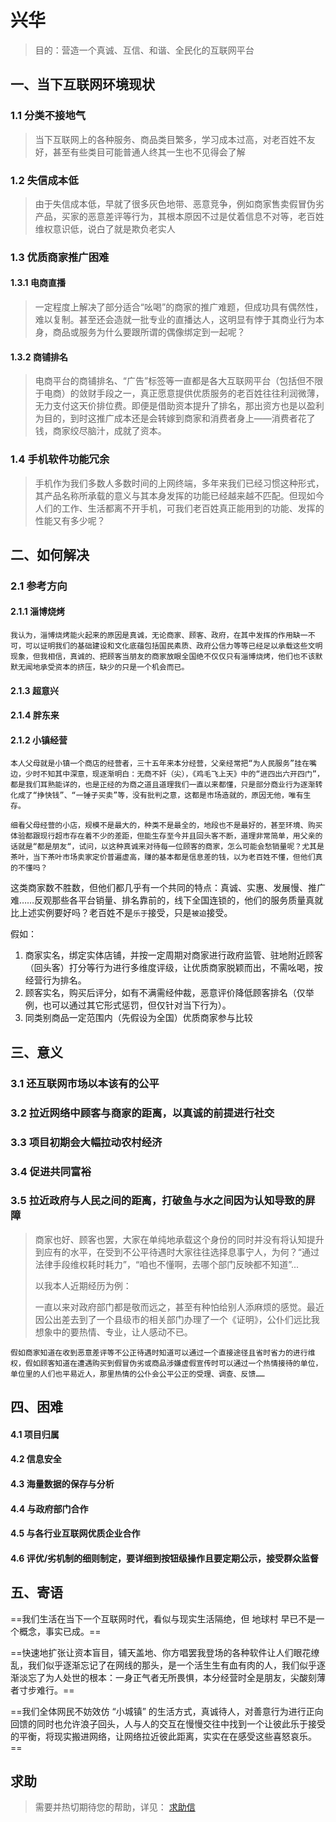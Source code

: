 # 兴华

> 目的：营造一个真诚、互信、和谐、全民化的互联网平台

## 一、当下互联网环境现状

### 1.1 分类不接地气

> 当下互联网上的各种服务、商品类目繁多，学习成本过高，对老百姓不友好，甚至有些类目可能普通人终其一生也不见得会了解

### 1.2 失信成本低

> 由于失信成本低，早就了很多灰色地带、恶意竞争，例如商家售卖假冒伪劣产品，买家的恶意差评等行为，其根本原因不过是仗着信息不对等，老百姓维权意识低，说白了就是欺负老实人

### 1.3 优质商家推广困难

#### 1.3.1 电商直播

> 一定程度上解决了部分适合“吆喝”的商家的推广难题，但成功具有偶然性，难以复制。甚至还会造就一批专业的直播达人，这明显有悖于其商业行为本身，商品或服务为什么要跟所谓的偶像绑定到一起呢？

#### 1.3.2 商铺排名

> 电商平台的商铺排名、“广告”标签等一直都是各大互联网平台（包括但不限于电商）的敛财手段之一，真正愿意提供优质服务的老百姓往往利润微薄，无力支付这天价排位费。即便是借助资本提升了排名，那出资方也是以盈利为目的，到时这推广成本还是会转嫁到商家和消费者身上——消费者花了钱，商家绞尽脑汁，成就了资本。

### 1.4 手机软件功能冗余

> 手机作为我们多数人多数时间的上网终端，多年来我们已经习惯这种形式，其产品名称所承载的意义与其本身发挥的功能已经越来越不匹配。但现如今人们的工作、生活都离不开手机，可我们老百姓真正能用到的功能、发挥的性能又有多少呢？

## 二、如何解决

### 2.1 参考方向

#### 2.1.1 淄博烧烤

`我认为，淄博烧烤能火起来的原因是真诚，无论商家、顾客、政府，在其中发挥的作用缺一不可，可以证明我们的基础建设和文化底蕴包括国民素质、政府公信力等等已经足以承载这些文明现象，但我相信，真诚的、把顾客当朋友的商家放眼全国绝不仅仅只有淄博烧烤，他们也不该默默无闻地承受资本的挤压，缺少的只是一个机会而已。`

#### 2.1.3 超意兴

#### 2.1.4 胖东来

#### 2.1.2 小镇经营

`本人父母就是小镇一个商店的经营者，三十五年来本分经营，父亲经常把“为人民服务”挂在嘴边，少时不知其中深意，现逐渐明白：无商不奸（尖），《鸡毛飞上天》中的“进四出六开四门”，都是我们耳熟能详的，也是正经的为商之道且道理我们一直以来都懂，只是部分商业行为逐渐转化成了“挣快钱”、“一锤子买卖”等，没有批判之意，这都是市场造就的，原因无他，唯有生存。`



`细看父母经营的小店，规模不是最大的，种类不是最全的，地段也不是最好的，甚至环境、购买体验都跟现行超市存在着不少的差距，但能生存至今并且回头客不断，道理非常简单，用父亲的话就是“都是朋友“，试问，以这种真诚来对待每一位顾客的商家，怎么可能会愁销量呢？尤其是茶叶，当下茶叶市场卖家定价普遍虚高，赚的基本都是信息差的钱，以为老百姓不懂，但他们真的不懂吗？`



这类商家数不胜数，但他们都几乎有一个共同的特点：真诚、实惠、发展慢、推广难……反观那些各平台销量、排名靠前的，线下全国连锁的，他们的服务质量真就比上述实例要好吗？老百姓不是`乐于`接受，只是`被迫`接受。



假如：

1. 商家实名，绑定实体店铺，并按一定周期对商家进行政府监管、驻地附近顾客（回头客）打分等行为进行多维度评级，让优质商家脱颖而出，不需吆喝，按经营行为排名。
2. 顾客实名，购买后评分，如有不满需经仲裁，恶意评价降低顾客排名（仅举例，也可以通过其它形式惩罚，但仅针对当下行为）。
3. 同类别商品一定范围内（先假设为全国）优质商家参与比较



## 三、意义

### 3.1 还互联网市场以本该有的公平

### 3.2 拉近网络中顾客与商家的距离，以真诚的前提进行社交

### 3.3 项目初期会大幅拉动农村经济

### 3.4 促进共同富裕

### 3.5 拉近政府与人民之间的距离，打破鱼与水之间因为认知导致的屏障

> 商家也好、顾客也罢，大家在单纯地承载这个身份的同时并没有将认知提升到应有的水平，在受到不公平待遇时大家往往选择息事宁人，为何？“通过法律手段维权耗时耗力”，“咱也不懂啊，去哪个部门反映都不知道”...
>
> 以我本人近期经历为例：
>
> ​    一直以来对政府部门都是敬而远之，甚至有种怕给别人添麻烦的感觉。最近因公出差去到了一个县级市的相关部门办理了一个《证明》，公仆们远比我想象中的要热情、专业，让人感动不已。

`假如商家知道在收到恶意差评等不公正待遇时知道可以通过一个直接途径且省时省力的进行维权，假如顾客知道在遭遇购买到假冒伪劣或商品涉嫌虚假宣传时可以通过一个热情接待的单位，单位里的人们也平易近人，那里热情的公仆会公平公正的受理、调查、反馈……`

## 四、困难

#### 4.1 项目归属

#### 4.2 信息安全

#### 4.3 海量数据的保存与分析

#### 4.4 与政府部门合作

#### 4.5 与各行业互联网优质企业合作

#### 4.6 评优/劣机制的细则制定，要详细到按钮级操作且要定期公示，接受群众监督

## 五、寄语

==我们生活在当下一个互联网时代，看似与现实生活隔绝，但 地球村 早已不是一个概念，事实已成。==

==快速地扩张让资本盲目，铺天盖地、你方唱罢我登场的各种软件让人们眼花缭乱，我们似乎逐渐忘记了在网线的那头，是一个活生生有血有肉的人，我们似乎逐渐淡忘了为人处世的根本：一身正气者无所畏惧，本分经营时全是朋友，尖酸刻薄者寸步难行。==

==我们全体网民不妨效仿 “小城镇” 的生活方式，真诚待人，对善意行为进行正向回馈的同时也允许浪子回头，人与人的交互在慢慢交往中找到一个让彼此乐于接受的平衡，将现实搬进网络，让网络拉近彼此距离，实实在在感受这些喜怒哀乐。==



## 求助

> 需要并热切期待您的帮助，详见： [求助信](./求助信.md)